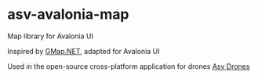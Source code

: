 # asv-avalonia-map
Map library for Avalonia UI

Inspired by [GMap.NET](https://github.com/judero01col/GMap.NET), adapted for Avalonia UI

Used in the open-source cross-platform application for drones [Asv Drones](https://github.com/asv-soft/asv-drones)


